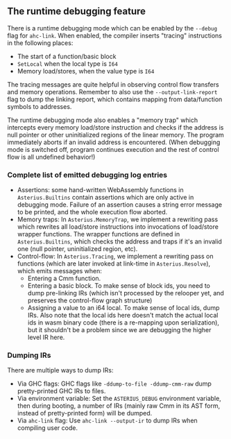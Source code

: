 ## The runtime debugging feature

There is a runtime debugging mode which can be enabled by the `--debug` flag for `ahc-link`. When enabled, the compiler inserts "tracing" instructions in the following places:

* The start of a function/basic block
* `SetLocal` when the local type is `I64`
* Memory load/stores, when the value type is `I64`

The tracing messages are quite helpful in observing control flow transfers and memory operations. Remember to also use the `--output-link-report` flag to dump the linking report, which contains mapping from data/function symbols to addresses.

The runtime debugging mode also enables a "memory trap" which intercepts every memory load/store instruction and checks if the address is null pointer or other uninitialized regions of the linear memory. The program immediately aborts if an invalid address is encountered. (When debugging mode is switched off, program continues execution and the rest of control flow is all undefined behavior!)

### Complete list of emitted debugging log entries

* Assertions: some hand-written WebAssembly functions in `Asterius.Builtins` contain assertions which are only active in debugging mode. Failure of an assertion causes a string error message to be printed, and the whole execution flow aborted.
* Memory traps: In `Asterius.MemoryTrap`, we implement a rewriting pass which rewrites all load/store instructions into invocations of load/store wrapper functions. The wrapper functions are defined in `Asterius.Builtins`, which checks the address and traps if it's an invalid one (null pointer, uninitialized region, etc).
* Control-flow: In `Asterius.Tracing`, we implement a rewriting pass on functions (which are later invoked at link-time in `Asterius.Resolve`), which emits messages when:
    * Entering a Cmm function.
    * Entering a basic block. To make sense of block ids, you need to dump pre-linking IRs (which isn't processed by the relooper yet, and preserves the control-flow graph structure)
    * Assigning a value to an i64 local. To make sense of local ids, dump IRs. Also note that the local ids here doesn't match the actual local ids in wasm binary code (there is a re-mapping upon serialization), but it shouldn't be a problem since we are debugging the higher level IR here.

### Dumping IRs

There are multiple ways to dump IRs:

* Via GHC flags: GHC flags like `-ddump-to-file -ddump-cmm-raw` dump pretty-printed GHC IRs to files.
* Via environment variable: Set the `ASTERIUS_DEBUG` environment variable, then during booting, a number of IRs (mainly raw Cmm in its AST form, instead of pretty-printed form) will be dumped.
* Via `ahc-link` flag: Use `ahc-link --output-ir` to dump IRs when compiling user code.
